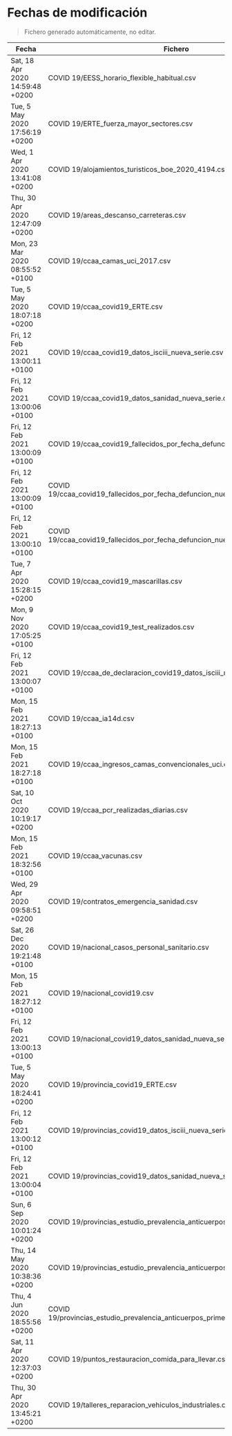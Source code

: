 # Fechas de modificación

> Fichero generado automáticamente, no editar.

| Fecha                           | Fichero                  |
|---------------------------------|--------------------------|
| Sat, 18 Apr 2020 14:59:48 +0200  | COVID 19/EESS_horario_flexible_habitual.csv |
| Tue, 5 May 2020 17:56:19 +0200  | COVID 19/ERTE_fuerza_mayor_sectores.csv |
| Wed, 1 Apr 2020 13:41:08 +0200  | COVID 19/alojamientos_turisticos_boe_2020_4194.csv |
| Thu, 30 Apr 2020 12:47:09 +0200  | COVID 19/areas_descanso_carreteras.csv |
| Mon, 23 Mar 2020 08:55:52 +0100  | COVID 19/ccaa_camas_uci_2017.csv |
| Tue, 5 May 2020 18:07:18 +0200  | COVID 19/ccaa_covid19_ERTE.csv |
| Fri, 12 Feb 2021 13:00:11 +0100  | COVID 19/ccaa_covid19_datos_isciii_nueva_serie.csv |
| Fri, 12 Feb 2021 13:00:06 +0100  | COVID 19/ccaa_covid19_datos_sanidad_nueva_serie.csv |
| Fri, 12 Feb 2021 13:00:09 +0100  | COVID 19/ccaa_covid19_fallecidos_por_fecha_defuncion_nueva_serie.csv |
| Fri, 12 Feb 2021 13:00:09 +0100  | COVID 19/ccaa_covid19_fallecidos_por_fecha_defuncion_nueva_serie_long.csv |
| Fri, 12 Feb 2021 13:00:10 +0100  | COVID 19/ccaa_covid19_fallecidos_por_fecha_defuncion_nueva_serie_original.csv |
| Tue, 7 Apr 2020 15:28:15 +0200  | COVID 19/ccaa_covid19_mascarillas.csv |
| Mon, 9 Nov 2020 17:05:25 +0100  | COVID 19/ccaa_covid19_test_realizados.csv |
| Fri, 12 Feb 2021 13:00:07 +0100  | COVID 19/ccaa_de_declaracion_covid19_datos_isciii_nueva_serie.csv |
| Mon, 15 Feb 2021 18:27:13 +0100  | COVID 19/ccaa_ia14d.csv |
| Mon, 15 Feb 2021 18:27:18 +0100  | COVID 19/ccaa_ingresos_camas_convencionales_uci.csv |
| Sat, 10 Oct 2020 10:19:17 +0200  | COVID 19/ccaa_pcr_realizadas_diarias.csv |
| Mon, 15 Feb 2021 18:32:56 +0100  | COVID 19/ccaa_vacunas.csv |
| Wed, 29 Apr 2020 09:58:51 +0200  | COVID 19/contratos_emergencia_sanidad.csv |
| Sat, 26 Dec 2020 19:21:48 +0100  | COVID 19/nacional_casos_personal_sanitario.csv |
| Mon, 15 Feb 2021 18:27:12 +0100  | COVID 19/nacional_covid19.csv |
| Fri, 12 Feb 2021 13:00:13 +0100  | COVID 19/nacional_covid19_datos_sanidad_nueva_serie_grupos_edad.csv |
| Tue, 5 May 2020 18:24:41 +0200  | COVID 19/provincia_covid19_ERTE.csv |
| Fri, 12 Feb 2021 13:00:12 +0100  | COVID 19/provincias_covid19_datos_isciii_nueva_serie.csv |
| Fri, 12 Feb 2021 13:00:04 +0100  | COVID 19/provincias_covid19_datos_sanidad_nueva_serie.csv |
| Sun, 6 Sep 2020 10:01:24 +0200  | COVID 19/provincias_estudio_prevalencia_anticuerpos_final.csv |
| Thu, 14 May 2020 10:38:36 +0200  | COVID 19/provincias_estudio_prevalencia_anticuerpos_primera_ronda.csv |
| Thu, 4 Jun 2020 18:55:56 +0200  | COVID 19/provincias_estudio_prevalencia_anticuerpos_primera_y_segunda_ronda.csv |
| Sat, 11 Apr 2020 12:37:03 +0200  | COVID 19/puntos_restauracion_comida_para_llevar.csv |
| Thu, 30 Apr 2020 13:45:21 +0200  | COVID 19/talleres_reparacion_vehiculos_industriales.csv |
